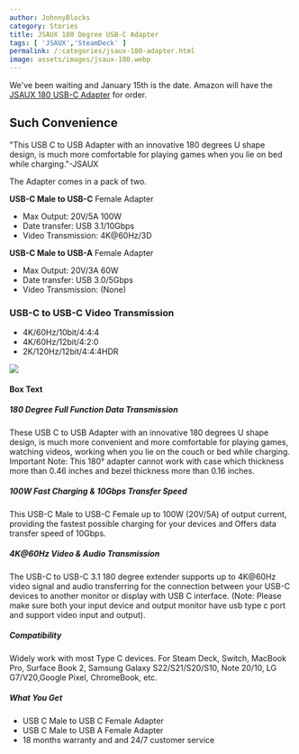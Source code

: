 ```yaml
---
author: JohnnyBlocks
category: Stories
title: JSAUX 180 Degree USB-C Adapter 
tags: [ 'JSAUX','SteamDeck' ]
permalink: /:categories/jsaux-180-adapter.html
image: assets/images/jsaux-180.webp
---
```


We've been waiting and January 15th is the date.   Amazon will have the [JSAUX 180 USB-C Adapter](https://amzn.to/3ZhnBit) for order. <!--more-->

## Such Convenience

"This USB C to USB Adapter with an innovative 180 degrees U shape design, is much more comfortable for playing games when you lie on bed while charging."-JSAUX

The Adapter comes in a pack of two.

**USB-C Male to USB-C** Female Adapter  
- Max Output:	20V/5A 100W  
- Date transfer:	USB 3.1/10Gbps  
- Video Transmission:	4K@60Hz/3D  

**USB-C Male to USB-A** Female Adapter  
- Max Output:	20V/3A 60W  
- Date transfer:	USB 3.0/5Gbps  
- Video Transmission:	(None)  

### USB-C to USB-C Video Transmission

- 4K/60Hz/10bit/4:4:4
- 4K/60Hz/12bit/4:2:0
- 2K/120Hz/12bit/4:4:4HDR

<a style="max-width:200px;" href="https://www.amazon.com/gp/product/B0BNBK7BR9?smid=A20J3ITGSOMSJG&th=1&linkCode=li3&tag=johnnyblocks.com-20&linkId=f6cfba6d08800bad17944d8f6b310c17&language=en_US&ref_=as_li_ss_il" target="_blank"><img border="0" src="//m.media-amazon.com/images/W/WEBP_402378-T2/images/I/61GZfoh+29L._AC_SL1500_.jpg" ></a><img src="https://ir-na.amazon-adsystem.com/e/ir?t=johnnyblocks.com-20&language=en_US&l=li3&o=1&a=B0BNBK7BR9" width="1" height="1" border="0" alt="" style="border:none !important; margin:0px !important;" />

#### Box Text

##### 180 Degree Full Function Data Transmission

These USB C to USB Adapter with an innovative 180 degrees U shape design, is much more convenient and more comfortable for playing games, watching videos, working when you lie on the couch or bed while charging. Important Note: This 180° adapter cannot work with case which thickness more than 0.46 inches and bezel thickness more than 0.16 inches.

##### 100W Fast Charging & 10Gbps Transfer Speed

This USB-C Male to USB-C Female up to 100W (20V/5A) of output current, providing the fastest possible charging for your devices and Offers data transfer speed of 10Gbps.

##### 4K@60Hz Video & Audio Transmission

The USB-C to USB-C 3.1 180 degree extender supports up to 4K@60Hz video signal and audio transferring for the connection between your USB-C devices to another monitor or display with USB C interface. (Note: Please make sure both your input device and output monitor have usb type c port and support video input and output).

##### Compatibility

Widely work with most Type C devices. For Steam Deck, Switch, MacBook Pro, Surface Book 2, Samsung Galaxy S22/S21/S20/S10, Note 20/10, LG G7/V20,Google Pixel, ChromeBook, etc.

##### What You Get

- USB C Male to USB C Female Adapter
- USB C Male to USB A Female Adapter
- 18 months warranty and and 24/7 customer service
